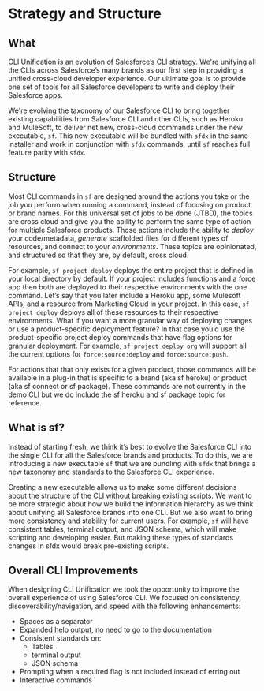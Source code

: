 # Strategy and Structure

## What

CLI Unification is an evolution of Salesforce’s CLI strategy. We're unifying all the CLIs across Salesforce’s many brands as our first step in providing a unified cross-cloud developer experience. Our ultimate goal is to provide one set of tools for all Salesforce developers to write and deploy their Salesforce apps. 

We're evolving the taxonomy of our Salesforce CLI to bring together existing capabilities from Salesforce CLI and other CLIs, such as Heroku and MuleSoft, to deliver net new, cross-cloud commands under the new executable, `sf`. This new executable will be bundled with `sfdx` in the same installer and work in conjunction with `sfdx` commands, until `sf` reaches full feature parity with `sfdx`.

## Structure

Most CLI commands in `sf` are designed around the actions you take or the job you perform when running a command, instead of focusing on product or brand names. For this universal set of jobs to be done (JTBD), the topics are cross cloud and give you the ability to perform the same type of action for multiple Salesforce products. Those actions include the ability to *deploy* your code/metadata, *generate* scaffolded files for different types of resources, and connect to your *environments*. These topics are opinionated, and structured so that they are, by default, cross cloud. 


For example, `sf project deploy` deploys the entire project that is defined in your local directory by default. If your project includes functions and a force app then both are deployed to their respective environments with the one command. Let’s say that you later include a Heroku app, some Mulesoft APIs, and a resource from Marketing Cloud in your project. In this case, `sf project deploy` deploys all of these resources to their respective environments.  What if you want a more granular way of deploying changes or use a product-specific deployment feature?   In that case you’d use the product-specific project deploy commands that have flag options for granular deployment. For example, `sf project deploy org` will support all the current options for `force:source:deploy` and `force:source:push`. 

For actions that that only exists for a given product, those commands will be available in a plug-in that is specific to a brand (aka sf heroku) or product (aka sf connect or sf package). These commands are not currently in the demo CLI but we do include the sf heroku and sf package topic for reference.  

## What is sf?

Instead of starting fresh, we think it’s best to evolve the Salesforce CLI into the single CLI for all the Salesforce brands and products. To do this, we are introducing a new executable `sf` that we are bundling with `sfdx` that brings a new taxonomy and standards to the Salesforce CLI experience. 

Creating a new executable allows us to make some different decisions about the structure of the CLI without breaking existing scripts. We want to be more strategic about how we build the information hierarchy as we think about unifying all Salesforce brands into one CLI. But we also want to bring more consistency and stability for current users.  For example, `sf` will have consistent tables, terminal output, and JSON schema, which will make scripting and developing easier. But making these types of standards changes in sfdx would break pre-existing scripts. 

## Overall CLI Improvements 

When designing CLI Unification we took the opportunity to improve the overall experience of using Salesforce CLI. We focused on consistency, discoverability/navigation, and speed with the following enhancements: 

* Spaces as a separator 
* Expanded help output, no need to go to the documentation
* Consistent standards on:
    * Tables
    * terminal output
    * JSON schema
* Prompting when a required flag is not included instead of erring out 
* Interactive commands
